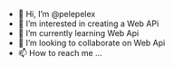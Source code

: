 - 👋 Hi, I’m @pelepelex
- 👀 I’m interested in creating a Web APi
- 🌱 I’m currently learning Web Api
- 💞️ I’m looking to collaborate on Web Api
- 📫 How to reach me ...

<!---
pelepelex/pelepelex is a ✨ special ✨ repository because its `README.md` (this file) appears on your GitHub profile.
You can click the Preview link to take a look at your changes.
--->
